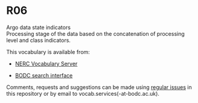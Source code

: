 # R06
Argo data state indicators  
Processing stage of the data based on the concatenation of processing level and class indicators.

This vocabulary is available from:

* [NERC Vocabulary Server](http://vocab.nerc.ac.uk/collection/R06/current/)

* [BODC search interface](https://www.bodc.ac.uk/resources/vocabularies/vocabulary_search/R06/)

Comments, requests and suggestions can be made using [regular issues](https://github.com/nvs-vocabs/R06/issues/new) in this repository or by email to vocab.services(-at-bodc.ac.uk).
